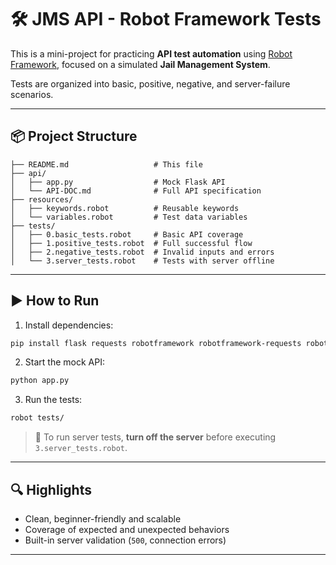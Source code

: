# 🛠️ JMS API - Robot Framework Tests

This is a mini-project for practicing **API test automation** using [Robot Framework](https://robotframework.org/), focused on a simulated **Jail Management System**.

Tests are organized into basic, positive, negative, and server-failure scenarios.

---

## 📦 Project Structure

```
├── README.md                   # This file
├── api/
│   ├── app.py                  # Mock Flask API
│   └── API-DOC.md              # Full API specification
├── resources/
│   ├── keywords.robot          # Reusable keywords
│   └── variables.robot         # Test data variables
├── tests/
│   ├── 0.basic_tests.robot     # Basic API coverage
│   ├── 1.positive_tests.robot  # Full successful flow
│   ├── 2.negative_tests.robot  # Invalid inputs and errors
│   └── 3.server_tests.robot    # Tests with server offline
```

---

## ▶️ How to Run

1. Install dependencies:

```bash
pip install flask requests robotframework robotframework-requests robotframework-faker
```

2. Start the mock API:

```bash
python app.py
```

3. Run the tests:

```bash
robot tests/
```

> 🧪 To run server tests, **turn off the server** before executing `3.server_tests.robot`.

---

## 🔍 Highlights

- Clean, beginner-friendly and scalable
- Coverage of expected and unexpected behaviors
- Built-in server validation (`500`, connection errors)

---

